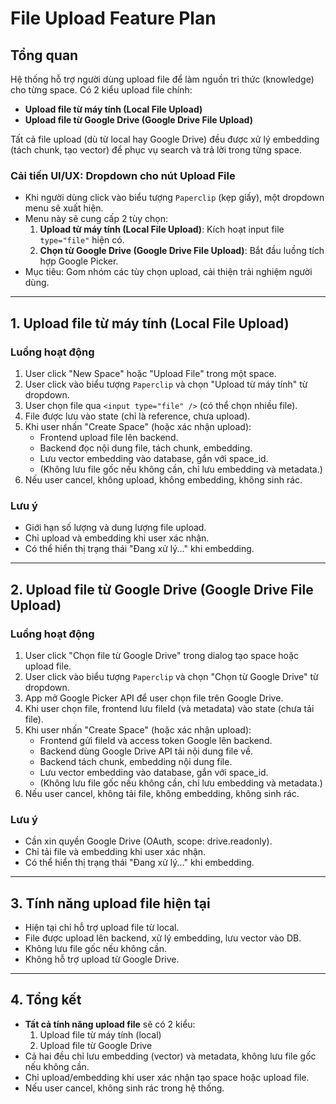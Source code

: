 # File Upload Feature Plan

## Tổng quan

Hệ thống hỗ trợ người dùng upload file để làm nguồn tri thức (knowledge) cho từng space. Có 2 kiểu upload file chính:

- **Upload file từ máy tính (Local File Upload)**
- **Upload file từ Google Drive (Google Drive File Upload)**

Tất cả file upload (dù từ local hay Google Drive) đều được xử lý embedding (tách chunk, tạo vector) để phục vụ search và trả lời trong từng space.

### Cải tiến UI/UX: Dropdown cho nút Upload File

- Khi người dùng click vào biểu tượng `Paperclip` (kẹp giấy), một dropdown menu sẽ xuất hiện.
- Menu này sẽ cung cấp 2 tùy chọn:
  1. **Upload từ máy tính (Local File Upload)**: Kích hoạt input file `type="file"` hiện có.
  2. **Chọn từ Google Drive (Google Drive File Upload)**: Bắt đầu luồng tích hợp Google Picker.
- Mục tiêu: Gom nhóm các tùy chọn upload, cải thiện trải nghiệm người dùng.

---

## 1. Upload file từ máy tính (Local File Upload)

### Luồng hoạt động

1. User click "New Space" hoặc "Upload File" trong một space.
2. User click vào biểu tượng `Paperclip` và chọn "Upload từ máy tính" từ dropdown.
3. User chọn file qua `<input type="file" />` (có thể chọn nhiều file).
4. File được lưu vào state (chỉ là reference, chưa upload).
5. Khi user nhấn "Create Space" (hoặc xác nhận upload):
   - Frontend upload file lên backend.
   - Backend đọc nội dung file, tách chunk, embedding.
   - Lưu vector embedding vào database, gắn với space_id.
   - (Không lưu file gốc nếu không cần, chỉ lưu embedding và metadata.)
6. Nếu user cancel, không upload, không embedding, không sinh rác.

### Lưu ý

- Giới hạn số lượng và dung lượng file upload.
- Chỉ upload và embedding khi user xác nhận.
- Có thể hiển thị trạng thái "Đang xử lý..." khi embedding.

---

## 2. Upload file từ Google Drive (Google Drive File Upload)

### Luồng hoạt động

1. User click "Chọn file từ Google Drive" trong dialog tạo space hoặc upload file.
2. User click vào biểu tượng `Paperclip` và chọn "Chọn từ Google Drive" từ dropdown.
3. App mở Google Picker API để user chọn file trên Google Drive.
4. Khi user chọn file, frontend lưu fileId (và metadata) vào state (chưa tải file).
5. Khi user nhấn "Create Space" (hoặc xác nhận upload):
   - Frontend gửi fileId và access token Google lên backend.
   - Backend dùng Google Drive API tải nội dung file về.
   - Backend tách chunk, embedding nội dung file.
   - Lưu vector embedding vào database, gắn với space_id.
   - (Không lưu file gốc nếu không cần, chỉ lưu embedding và metadata.)
6. Nếu user cancel, không tải file, không embedding, không sinh rác.

### Lưu ý

- Cần xin quyền Google Drive (OAuth, scope: drive.readonly).
- Chỉ tải file và embedding khi user xác nhận.
- Có thể hiển thị trạng thái "Đang xử lý..." khi embedding.

---

## 3. Tính năng upload file hiện tại

- Hiện tại chỉ hỗ trợ upload file từ local.
- File được upload lên backend, xử lý embedding, lưu vector vào DB.
- Không lưu file gốc nếu không cần.
- Không hỗ trợ upload từ Google Drive.

---

## 4. Tổng kết

- **Tất cả tính năng upload file** sẽ có 2 kiểu:
  1. Upload file từ máy tính (local)
  2. Upload file từ Google Drive
- Cả hai đều chỉ lưu embedding (vector) và metadata, không lưu file gốc nếu không cần.
- Chỉ upload/embedding khi user xác nhận tạo space hoặc upload file.
- Nếu user cancel, không sinh rác trong hệ thống.
